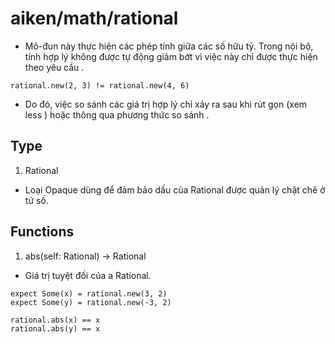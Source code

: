 # aiken/math/rational

- Mô-đun này thực hiện các phép tính giữa các số hữu tỷ. Trong nội bộ, tính hợp lý không được tự động giảm bớt vì việc này chỉ được thực hiện theo yêu cầu .

```aiken
rational.new(2, 3) != rational.new(4, 6)
```

- Do đó, việc so sánh các giá trị hợp lý chỉ xảy ra sau khi rút gọn (xem less ) hoặc thông qua phương thức so sánh .

## Type 

1. Rational

- Loại Opaque dùng để đảm bảo dấu của Rational được quản lý chặt chẽ ở tử số.

## Functions

1. abs(self: Rational) -> Rational

- Giá trị tuyệt đối của a Rational.

```aiken
expect Some(x) = rational.new(3, 2)
expect Some(y) = rational.new(-3, 2)

rational.abs(x) == x
rational.abs(y) == x
```